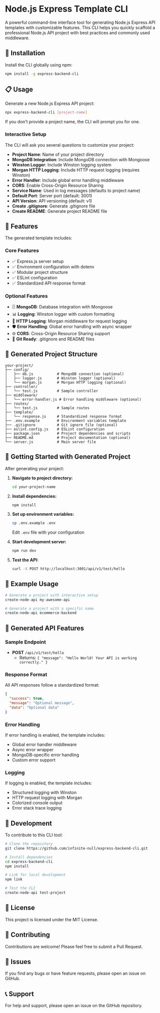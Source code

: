 # Node.js Express Template CLI

A powerful command-line interface tool for generating Node.js Express API templates with customizable features. This CLI helps you quickly scaffold a professional Node.js API project with best practices and commonly used middleware.

## 🚀 Installation

Install the CLI globally using npm:

```bash
npm install -g express-backend-cli
```

## 📋 Usage

Generate a new Node.js Express API project:

```bash
npx express-backend-cli [project-name]
```

If you don't provide a project name, the CLI will prompt you for one.

### Interactive Setup

The CLI will ask you several questions to customize your project:

- **Project Name**: Name of your project directory
- **MongoDB Integration**: Include MongoDB connection with Mongoose
- **Winston Logger**: Include Winston logging system
- **Morgan HTTP Logging**: Include HTTP request logging (requires Winston)
- **Error Handler**: Include global error handling middleware
- **CORS**: Enable Cross-Origin Resource Sharing
- **Service Name**: Used in log messages (defaults to project name)
- **Default Port**: Server port (default: 3001)
- **API Version**: API versioning (default: v1)
- **Create .gitignore**: Generate .gitignore file
- **Create README**: Generate project README file

## 🎯 Features

The generated template includes:

### Core Features

- ✅ Express.js server setup
- ✅ Environment configuration with dotenv
- ✅ Modular project structure
- ✅ ESLint configuration
- ✅ Standardized API response format

### Optional Features

- 🗄️ **MongoDB**: Database integration with Mongoose
- 📊 **Logging**: Winston logger with custom formatting
- 📝 **HTTP Logging**: Morgan middleware for request logging
- 🛡️ **Error Handling**: Global error handling with async wrapper
- 🌐 **CORS**: Cross-Origin Resource Sharing support
- 📁 **Git Ready**: .gitignore and README files

## 📁 Generated Project Structure

```
your-project/
├── config/
│   ├── db.js           # MongoDB connection (optional)
│   ├── logger.js       # Winston logger (optional)
│   └── morgan.js       # Morgan HTTP logging (optional)
├── controller/
│   └── test.js         # Sample controller
├── middleware/
│   └── error-handler.js # Error handling middleware (optional)
├── routes/
│   └── test.js         # Sample routes
├── template/
│   └── response.js     # Standardized response format
├── .env.example        # Environment variables template
├── .gitignore          # Git ignore file (optional)
├── eslint.config.js    # ESLint configuration
├── package.json        # Project dependencies and scripts
├── README.md           # Project documentation (optional)
└── server.js           # Main server file
```

## 🔧 Getting Started with Generated Project

After generating your project:

1. **Navigate to project directory:**

   ```bash
   cd your-project-name
   ```

2. **Install dependencies:**

   ```bash
   npm install
   ```

3. **Set up environment variables:**

   ```bash
   cp .env.example .env
   ```

   Edit `.env` file with your configuration

4. **Start development server:**

   ```bash
   npm run dev
   ```

5. **Test the API:**
   ```bash
   curl -X POST http://localhost:3001/api/v1/test/hello
   ```

## 📝 Example Usage

```bash
# Generate a project with interactive setup
create-node-api my-awesome-api

# Generate a project with a specific name
create-node-api ecommerce-backend
```

## 🎨 Generated API Features

### Sample Endpoint

- **POST** `/api/v1/test/hello`
  - Returns: `{ "message": "Hello World! Your API is working correctly." }`

### Response Format

All API responses follow a standardized format:

```json
{
  "success": true,
  "message": "Optional message",
  "data": "Optional data"
}
```

### Error Handling

If error handling is enabled, the template includes:

- Global error handler middleware
- Async error wrapper
- MongoDB-specific error handling
- Custom error support

### Logging

If logging is enabled, the template includes:

- Structured logging with Winston
- HTTP request logging with Morgan
- Colorized console output
- Error stack trace logging

## 🔧 Development

To contribute to this CLI tool:

```bash
# Clone the repository
git clone https://github.com/infinite-null/express-backend-cli.git

# Install dependencies
cd express-backend-cli
npm install

# Link for local development
npm link

# Test the CLI
create-node-api test-project
```

## 📄 License

This project is licensed under the MIT License.

## 🤝 Contributing

Contributions are welcome! Please feel free to submit a Pull Request.

## 🐛 Issues

If you find any bugs or have feature requests, please open an issue on GitHub.

## 📞 Support

For help and support, please open an issue on the GitHub repository.
